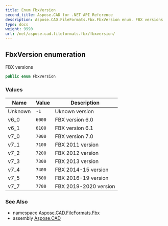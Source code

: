 ```yaml
---
title: Enum FbxVersion
second_title: Aspose.CAD for .NET API Reference
description: Aspose.CAD.FileFormats.Fbx.FbxVersion enum. FBX versions
type: docs
weight: 9990
url: /net/aspose.cad.fileformats.fbx/fbxversion/
---
```

## FbxVersion enumeration

FBX versions

```csharp
public enum FbxVersion
```

### Values

| Name | Value | Description |
| --- | --- | --- |
| Unknown | `-1` | Uknown version |
| v6_0 | `6000` | FBX version 6.0 |
| v6_1 | `6100` | FBX version 6.1 |
| v7_0 | `7000` | FBX version 7.0 |
| v7_1 | `7100` | FBX 2011 version |
| v7_2 | `7200` | FBX 2012 version |
| v7_3 | `7300` | FBX 2013 version |
| v7_4 | `7400` | FBX 2014-15 version |
| v7_5 | `7500` | FBX 2016-19 version |
| v7_7 | `7700` | FBX 2019-2020 version |

### See Also

* namespace [Aspose.CAD.FileFormats.Fbx](../../aspose.cad.fileformats.fbx/)
* assembly [Aspose.CAD](../../)


